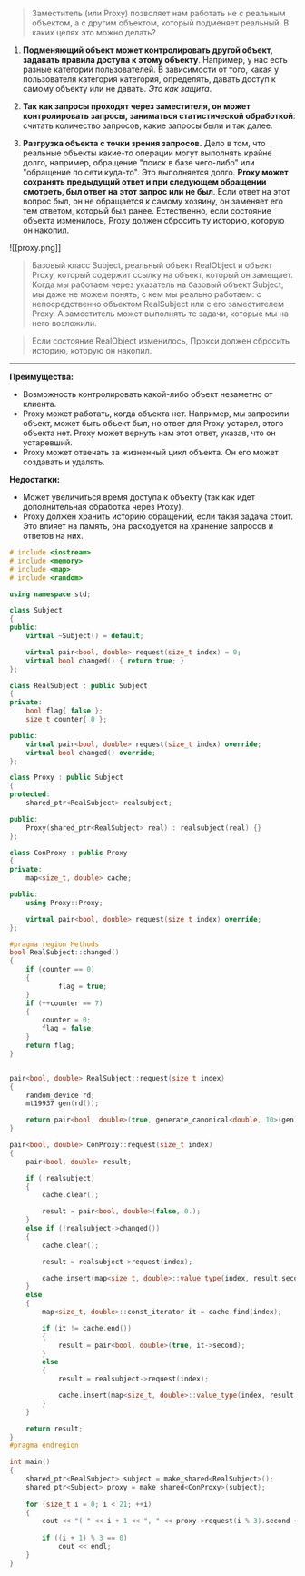 >Заместитель (или Proxy) позволяет нам работать не с реальным объектом, а с другим объектом, который подменяет реальный. В каких целях это можно делать?

1. **Подменяющий объект может контролировать другой объект, задавать правила доступа к этому объекту**. Например, у нас есть разные категории пользователей. В зависимости от того, какая у пользователя категория категория, определять, давать доступ к самому объекту или не давать. _Это как защита_.
    
2. **Так как запросы проходят через заместителя, он может контролировать запросы, заниматься статистической обработкой**: считать количество запросов, какие запросы были и так далее.
    
3. **Разгрузка объекта с точки зрения запросов.** Дело в том, что реальные объекты какие-то операции могут выполнять крайне долго, например, обращение "поиск в базе чего-либо" или "обращение по сети куда-то". Это выполняется долго. **Proxy может сохранять предыдущий ответ и при следующем обращении смотреть, был ответ на этот запрос или не был**. Если ответ на этот вопрос был, он не обращается к самому хозяину, он заменяет его тем ответом, который был ранее. Естественно, если состояние объекта изменилось, Proxy должен сбросить ту историю, которую он накопил.

![[proxy.png]]

>Базовый класс Subject, реальный объект RealObject и объект Proxy, который содержит ссылку на объект, который он замещает. Когда мы работаем через указатель на базовый объект Subject, мы даже не можем понять, с кем мы реально работаем: с непосредственно объектом RealSubject или с его заместителем Proxy. А заместитель может выполнять те задачи, которые мы на него возложили.

>Если состояние RealObject изменилось, Прокси должен сбросить историю, которую он накопил.

*** 

**Преимущества:**
- Возможность контролировать какой-либо объект незаметно от клиента.
- Proxy может работать, когда объекта нет. Например, мы запросили объект, может быть объект был, но ответ для Proxy устарел, этого объекта нет. Proxy может вернуть нам этот ответ, указав, что он устаревший.
- Proxy может отвечать за жизненный цикл объекта. Он его может создавать и удалять.

**Недостатки:**
- Может увеличиться время доступа к объекту (так как идет дополнительная обработка через Proxy).
- Proxy должен хранить историю обращений, если такая задача стоит. Это влияет на память, она расходуется на хранение запросов и ответов на них.

```c++
# include <iostream>
# include <memory>
# include <map>
# include <random>

using namespace std;

class Subject
{
public:
	virtual ~Subject() = default;

	virtual pair<bool, double> request(size_t index) = 0;
	virtual bool changed() { return true; }
};

class RealSubject : public Subject
{
private:
	bool flag{ false };
	size_t counter{ 0 };

public:
	virtual pair<bool, double> request(size_t index) override;
	virtual bool changed() override;
};

class Proxy : public Subject
{
protected:
	shared_ptr<RealSubject> realsubject;

public:
	Proxy(shared_ptr<RealSubject> real) : realsubject(real) {}
};

class ConProxy : public Proxy
{
private:
	map<size_t, double> cache;

public:
	using Proxy::Proxy;

	virtual pair<bool, double> request(size_t index) override;
};

#pragma region Methods
bool RealSubject::changed()
{
	if (counter == 0)
	{
			flag = true;
	}
	if (++counter == 7)
	{
		counter = 0;
		flag = false;
	}
	return flag;
}


pair<bool, double> RealSubject::request(size_t index)
{
	random_device rd;
	mt19937 gen(rd());

	return pair<bool, double>(true, generate_canonical<double, 10>(gen));
}

pair<bool, double> ConProxy::request(size_t index)
{
	pair<bool, double> result;

	if (!realsubject)
	{
		cache.clear();

		result = pair<bool, double>(false, 0.);
	}
	else if (!realsubject->changed())
	{
		cache.clear();

		result = realsubject->request(index);

		cache.insert(map<size_t, double>::value_type(index, result.second));
	}
	else
	{
		map<size_t, double>::const_iterator it = cache.find(index);

		if (it != cache.end())
		{
			result = pair<bool, double>(true, it->second);
		}
		else
		{
			result = realsubject->request(index);

			cache.insert(map<size_t, double>::value_type(index, result.second));
		}
	}

	return result;
}
#pragma endregion

int main()
{
	shared_ptr<RealSubject> subject = make_shared<RealSubject>();
	shared_ptr<Subject> proxy = make_shared<ConProxy>(subject);
	
	for (size_t i = 0; i < 21; ++i)
	{
		cout << "( " << i + 1 << ", " << proxy->request(i % 3).second << " )" << endl;
	
		if ((i + 1) % 3 == 0)
			cout << endl;
	}
}
```